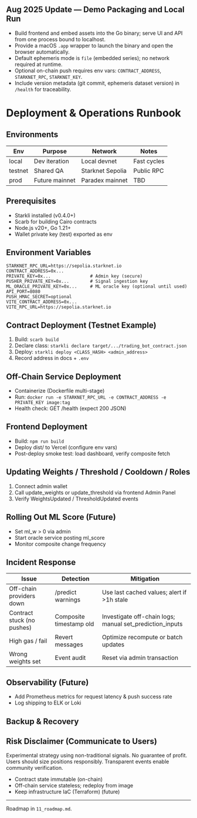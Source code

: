 ## Aug 2025 Update — Demo Packaging and Local Run

- Build frontend and embed assets into the Go binary; serve UI and API from one process bound to localhost.
- Provide a macOS `.app` wrapper to launch the binary and open the browser automatically.
- Default ephemeris mode is `file` (embedded series); no network required at runtime.
- Optional on-chain push requires env vars: `CONTRACT_ADDRESS`, `STARKNET_RPC`, `STARKNET_KEY`.
- Include version metadata (git commit, ephemeris dataset version) in `/health` for traceability.

# Deployment & Operations Runbook

## Environments

| Env     | Purpose        | Network          | Notes       |
| ------- | -------------- | ---------------- | ----------- |
| local   | Dev iteration  | Local devnet     | Fast cycles |
| testnet | Shared QA      | Starknet Sepolia | Public RPC  |
| prod    | Future mainnet | Paradex mainnet  | TBD         |

## Prerequisites

- Starkli installed (v0.4.0+)
- Scarb for building Cairo contracts
- Node.js v20+, Go 1.21+
- Wallet private key (test) exported as env

## Environment Variables

```
STARKNET_RPC_URL=https://sepolia.starknet.io
CONTRACT_ADDRESS=0x...
PRIVATE_KEY=0x...               # Admin key (secure)
PUSHER_PRIVATE_KEY=0x...        # Signal ingestion key
ML_ORACLE_PRIVATE_KEY=0x...     # ML oracle key (optional until used)
API_PORT=8080
PUSH_HMAC_SECRET=optional
VITE_CONTRACT_ADDRESS=0x...
VITE_RPC_URL=https://sepolia.starknet.io
```

## Contract Deployment (Testnet Example)

1. Build: `scarb build`
2. Declare class: `starkli declare target/.../trading_bot_contract.json`
3. Deploy: `starkli deploy <CLASS_HASH> <admin_address>`
4. Record address in docs + `.env`

## Off-Chain Service Deployment

- Containerize (Dockerfile multi-stage)
- Run: `docker run -e STARKNET_RPC_URL -e CONTRACT_ADDRESS -e PRIVATE_KEY image:tag`
- Health check: GET /health (expect 200 JSON)

## Frontend Deployment

- Build: `npm run build`
- Deploy dist/ to Vercel (configure env vars)
- Post-deploy smoke test: load dashboard, verify composite fetch

## Updating Weights / Threshold / Cooldown / Roles

1. Connect admin wallet
2. Call update_weights or update_threshold via frontend Admin Panel
3. Verify WeightsUpdated / ThresholdUpdated events

## Rolling Out ML Score (Future)

- Set ml_w > 0 via admin
- Start oracle service posting ml_score
- Monitor composite change frequency

## Incident Response

| Issue                      | Detection               | Mitigation                                               |
| -------------------------- | ----------------------- | -------------------------------------------------------- |
| Off-chain providers down   | /predict warnings       | Use last cached values; alert if >1h stale               |
| Contract stuck (no pushes) | Composite timestamp old | Investigate off-chain logs; manual set_prediction_inputs |
| High gas / fail            | Revert messages         | Optimize recompute or batch updates                      |
| Wrong weights set          | Event audit             | Reset via admin transaction                              |

## Observability (Future)

- Add Prometheus metrics for request latency & push success rate
- Log shipping to ELK or Loki

## Backup & Recovery

## Risk Disclaimer (Communicate to Users)

Experimental strategy using non-traditional signals. No guarantee of profit. Users should size positions responsibly. Transparent events enable community verification.

- Contract state immutable (on-chain)
- Off-chain service stateless; redeploy from image
- Keep infrastructure IaC (Terraform) (future)

---

Roadmap in `11_roadmap.md`.
